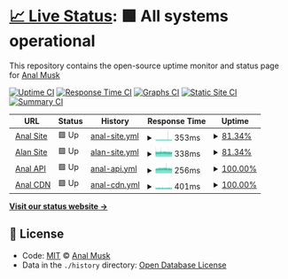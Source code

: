 # [📈 Live Status](https://health.analmusk.com): <!--live status--> **🟩 All systems operational**

This repository contains the open-source uptime monitor and status page for [Anal Musk](https://health.analmusk.com)

[![Uptime CI](https://github.com/analmusk/health/workflows/Uptime%20CI/badge.svg)](https://github.com/analmusk/health/actions?query=workflow%3A%22Uptime+CI%22)
[![Response Time CI](https://github.com/analmusk/health/workflows/Response%20Time%20CI/badge.svg)](https://github.com/analmusk/health/actions?query=workflow%3A%22Response+Time+CI%22)
[![Graphs CI](https://github.com/analmusk/health/workflows/Graphs%20CI/badge.svg)](https://github.com/analmusk/health/actions?query=workflow%3A%22Graphs+CI%22)
[![Static Site CI](https://github.com/analmusk/health/workflows/Static%20Site%20CI/badge.svg)](https://github.com/analmusk/health/actions?query=workflow%3A%22Static+Site+CI%22)
[![Summary CI](https://github.com/analmusk/health/workflows/Summary%20CI/badge.svg)](https://github.com/analmusk/health/actions?query=workflow%3A%22Summary+CI%22)

<!--start: status pages-->
<!-- This summary is generated by Upptime (https://github.com/upptime/upptime) -->
<!-- Do not edit this manually, your changes will be overwritten -->
<!-- prettier-ignore -->
| URL | Status | History | Response Time | Uptime |
| --- | ------ | ------- | ------------- | ------ |
| <img alt="" src="https://icons.duckduckgo.com/ip3/analmusk.com.ico" height="13"> [Anal Site](https://analmusk.com) | 🟩 Up | [anal-site.yml](https://github.com/analmusk/health/commits/HEAD/history/anal-site.yml) | <details><summary><img alt="Response time graph" src="./graphs/anal-site/response-time-week.png" height="20"> 353ms</summary><br><a href="https://health.analmusk.com/history/anal-site"><img alt="Response time 364" src="https://img.shields.io/endpoint?url=https%3A%2F%2Fraw.githubusercontent.com%2Fanalmusk%2Fhealth%2FHEAD%2Fapi%2Fanal-site%2Fresponse-time.json"></a><br><a href="https://health.analmusk.com/history/anal-site"><img alt="24-hour response time 321" src="https://img.shields.io/endpoint?url=https%3A%2F%2Fraw.githubusercontent.com%2Fanalmusk%2Fhealth%2FHEAD%2Fapi%2Fanal-site%2Fresponse-time-day.json"></a><br><a href="https://health.analmusk.com/history/anal-site"><img alt="7-day response time 353" src="https://img.shields.io/endpoint?url=https%3A%2F%2Fraw.githubusercontent.com%2Fanalmusk%2Fhealth%2FHEAD%2Fapi%2Fanal-site%2Fresponse-time-week.json"></a><br><a href="https://health.analmusk.com/history/anal-site"><img alt="30-day response time 359" src="https://img.shields.io/endpoint?url=https%3A%2F%2Fraw.githubusercontent.com%2Fanalmusk%2Fhealth%2FHEAD%2Fapi%2Fanal-site%2Fresponse-time-month.json"></a><br><a href="https://health.analmusk.com/history/anal-site"><img alt="1-year response time 364" src="https://img.shields.io/endpoint?url=https%3A%2F%2Fraw.githubusercontent.com%2Fanalmusk%2Fhealth%2FHEAD%2Fapi%2Fanal-site%2Fresponse-time-year.json"></a></details> | <details><summary><a href="https://health.analmusk.com/history/anal-site">81.34%</a></summary><a href="https://health.analmusk.com/history/anal-site"><img alt="All-time uptime 68.17%" src="https://img.shields.io/endpoint?url=https%3A%2F%2Fraw.githubusercontent.com%2Fanalmusk%2Fhealth%2FHEAD%2Fapi%2Fanal-site%2Fuptime.json"></a><br><a href="https://health.analmusk.com/history/anal-site"><img alt="24-hour uptime 100.00%" src="https://img.shields.io/endpoint?url=https%3A%2F%2Fraw.githubusercontent.com%2Fanalmusk%2Fhealth%2FHEAD%2Fapi%2Fanal-site%2Fuptime-day.json"></a><br><a href="https://health.analmusk.com/history/anal-site"><img alt="7-day uptime 81.34%" src="https://img.shields.io/endpoint?url=https%3A%2F%2Fraw.githubusercontent.com%2Fanalmusk%2Fhealth%2FHEAD%2Fapi%2Fanal-site%2Fuptime-week.json"></a><br><a href="https://health.analmusk.com/history/anal-site"><img alt="30-day uptime 16.81%" src="https://img.shields.io/endpoint?url=https%3A%2F%2Fraw.githubusercontent.com%2Fanalmusk%2Fhealth%2FHEAD%2Fapi%2Fanal-site%2Fuptime-month.json"></a><br><a href="https://health.analmusk.com/history/anal-site"><img alt="1-year uptime 68.17%" src="https://img.shields.io/endpoint?url=https%3A%2F%2Fraw.githubusercontent.com%2Fanalmusk%2Fhealth%2FHEAD%2Fapi%2Fanal-site%2Fuptime-year.json"></a></details>
| <img alt="" src="https://icons.duckduckgo.com/ip3/alanmusk.com.ico" height="13"> [Alan Site](https://alanmusk.com) | 🟩 Up | [alan-site.yml](https://github.com/analmusk/health/commits/HEAD/history/alan-site.yml) | <details><summary><img alt="Response time graph" src="./graphs/alan-site/response-time-week.png" height="20"> 338ms</summary><br><a href="https://health.analmusk.com/history/alan-site"><img alt="Response time 355" src="https://img.shields.io/endpoint?url=https%3A%2F%2Fraw.githubusercontent.com%2Fanalmusk%2Fhealth%2FHEAD%2Fapi%2Falan-site%2Fresponse-time.json"></a><br><a href="https://health.analmusk.com/history/alan-site"><img alt="24-hour response time 320" src="https://img.shields.io/endpoint?url=https%3A%2F%2Fraw.githubusercontent.com%2Fanalmusk%2Fhealth%2FHEAD%2Fapi%2Falan-site%2Fresponse-time-day.json"></a><br><a href="https://health.analmusk.com/history/alan-site"><img alt="7-day response time 338" src="https://img.shields.io/endpoint?url=https%3A%2F%2Fraw.githubusercontent.com%2Fanalmusk%2Fhealth%2FHEAD%2Fapi%2Falan-site%2Fresponse-time-week.json"></a><br><a href="https://health.analmusk.com/history/alan-site"><img alt="30-day response time 352" src="https://img.shields.io/endpoint?url=https%3A%2F%2Fraw.githubusercontent.com%2Fanalmusk%2Fhealth%2FHEAD%2Fapi%2Falan-site%2Fresponse-time-month.json"></a><br><a href="https://health.analmusk.com/history/alan-site"><img alt="1-year response time 355" src="https://img.shields.io/endpoint?url=https%3A%2F%2Fraw.githubusercontent.com%2Fanalmusk%2Fhealth%2FHEAD%2Fapi%2Falan-site%2Fresponse-time-year.json"></a></details> | <details><summary><a href="https://health.analmusk.com/history/alan-site">81.34%</a></summary><a href="https://health.analmusk.com/history/alan-site"><img alt="All-time uptime 68.17%" src="https://img.shields.io/endpoint?url=https%3A%2F%2Fraw.githubusercontent.com%2Fanalmusk%2Fhealth%2FHEAD%2Fapi%2Falan-site%2Fuptime.json"></a><br><a href="https://health.analmusk.com/history/alan-site"><img alt="24-hour uptime 100.00%" src="https://img.shields.io/endpoint?url=https%3A%2F%2Fraw.githubusercontent.com%2Fanalmusk%2Fhealth%2FHEAD%2Fapi%2Falan-site%2Fuptime-day.json"></a><br><a href="https://health.analmusk.com/history/alan-site"><img alt="7-day uptime 81.34%" src="https://img.shields.io/endpoint?url=https%3A%2F%2Fraw.githubusercontent.com%2Fanalmusk%2Fhealth%2FHEAD%2Fapi%2Falan-site%2Fuptime-week.json"></a><br><a href="https://health.analmusk.com/history/alan-site"><img alt="30-day uptime 16.81%" src="https://img.shields.io/endpoint?url=https%3A%2F%2Fraw.githubusercontent.com%2Fanalmusk%2Fhealth%2FHEAD%2Fapi%2Falan-site%2Fuptime-month.json"></a><br><a href="https://health.analmusk.com/history/alan-site"><img alt="1-year uptime 68.17%" src="https://img.shields.io/endpoint?url=https%3A%2F%2Fraw.githubusercontent.com%2Fanalmusk%2Fhealth%2FHEAD%2Fapi%2Falan-site%2Fuptime-year.json"></a></details>
| <img alt="" src="https://icons.duckduckgo.com/ip3/api.analmusk.com.ico" height="13"> [Anal API](https://api.analmusk.com/api-docs/) | 🟩 Up | [anal-api.yml](https://github.com/analmusk/health/commits/HEAD/history/anal-api.yml) | <details><summary><img alt="Response time graph" src="./graphs/anal-api/response-time-week.png" height="20"> 256ms</summary><br><a href="https://health.analmusk.com/history/anal-api"><img alt="Response time 280" src="https://img.shields.io/endpoint?url=https%3A%2F%2Fraw.githubusercontent.com%2Fanalmusk%2Fhealth%2FHEAD%2Fapi%2Fanal-api%2Fresponse-time.json"></a><br><a href="https://health.analmusk.com/history/anal-api"><img alt="24-hour response time 243" src="https://img.shields.io/endpoint?url=https%3A%2F%2Fraw.githubusercontent.com%2Fanalmusk%2Fhealth%2FHEAD%2Fapi%2Fanal-api%2Fresponse-time-day.json"></a><br><a href="https://health.analmusk.com/history/anal-api"><img alt="7-day response time 256" src="https://img.shields.io/endpoint?url=https%3A%2F%2Fraw.githubusercontent.com%2Fanalmusk%2Fhealth%2FHEAD%2Fapi%2Fanal-api%2Fresponse-time-week.json"></a><br><a href="https://health.analmusk.com/history/anal-api"><img alt="30-day response time 265" src="https://img.shields.io/endpoint?url=https%3A%2F%2Fraw.githubusercontent.com%2Fanalmusk%2Fhealth%2FHEAD%2Fapi%2Fanal-api%2Fresponse-time-month.json"></a><br><a href="https://health.analmusk.com/history/anal-api"><img alt="1-year response time 280" src="https://img.shields.io/endpoint?url=https%3A%2F%2Fraw.githubusercontent.com%2Fanalmusk%2Fhealth%2FHEAD%2Fapi%2Fanal-api%2Fresponse-time-year.json"></a></details> | <details><summary><a href="https://health.analmusk.com/history/anal-api">100.00%</a></summary><a href="https://health.analmusk.com/history/anal-api"><img alt="All-time uptime 97.76%" src="https://img.shields.io/endpoint?url=https%3A%2F%2Fraw.githubusercontent.com%2Fanalmusk%2Fhealth%2FHEAD%2Fapi%2Fanal-api%2Fuptime.json"></a><br><a href="https://health.analmusk.com/history/anal-api"><img alt="24-hour uptime 100.00%" src="https://img.shields.io/endpoint?url=https%3A%2F%2Fraw.githubusercontent.com%2Fanalmusk%2Fhealth%2FHEAD%2Fapi%2Fanal-api%2Fuptime-day.json"></a><br><a href="https://health.analmusk.com/history/anal-api"><img alt="7-day uptime 100.00%" src="https://img.shields.io/endpoint?url=https%3A%2F%2Fraw.githubusercontent.com%2Fanalmusk%2Fhealth%2FHEAD%2Fapi%2Fanal-api%2Fuptime-week.json"></a><br><a href="https://health.analmusk.com/history/anal-api"><img alt="30-day uptime 100.00%" src="https://img.shields.io/endpoint?url=https%3A%2F%2Fraw.githubusercontent.com%2Fanalmusk%2Fhealth%2FHEAD%2Fapi%2Fanal-api%2Fuptime-month.json"></a><br><a href="https://health.analmusk.com/history/anal-api"><img alt="1-year uptime 97.76%" src="https://img.shields.io/endpoint?url=https%3A%2F%2Fraw.githubusercontent.com%2Fanalmusk%2Fhealth%2FHEAD%2Fapi%2Fanal-api%2Fuptime-year.json"></a></details>
| <img alt="" src="https://icons.duckduckgo.com/ip3/cdn.analmusk.com.ico" height="13"> [Anal CDN](https://cdn.analmusk.com) | 🟩 Up | [anal-cdn.yml](https://github.com/analmusk/health/commits/HEAD/history/anal-cdn.yml) | <details><summary><img alt="Response time graph" src="./graphs/anal-cdn/response-time-week.png" height="20"> 401ms</summary><br><a href="https://health.analmusk.com/history/anal-cdn"><img alt="Response time 386" src="https://img.shields.io/endpoint?url=https%3A%2F%2Fraw.githubusercontent.com%2Fanalmusk%2Fhealth%2FHEAD%2Fapi%2Fanal-cdn%2Fresponse-time.json"></a><br><a href="https://health.analmusk.com/history/anal-cdn"><img alt="24-hour response time 369" src="https://img.shields.io/endpoint?url=https%3A%2F%2Fraw.githubusercontent.com%2Fanalmusk%2Fhealth%2FHEAD%2Fapi%2Fanal-cdn%2Fresponse-time-day.json"></a><br><a href="https://health.analmusk.com/history/anal-cdn"><img alt="7-day response time 401" src="https://img.shields.io/endpoint?url=https%3A%2F%2Fraw.githubusercontent.com%2Fanalmusk%2Fhealth%2FHEAD%2Fapi%2Fanal-cdn%2Fresponse-time-week.json"></a><br><a href="https://health.analmusk.com/history/anal-cdn"><img alt="30-day response time 401" src="https://img.shields.io/endpoint?url=https%3A%2F%2Fraw.githubusercontent.com%2Fanalmusk%2Fhealth%2FHEAD%2Fapi%2Fanal-cdn%2Fresponse-time-month.json"></a><br><a href="https://health.analmusk.com/history/anal-cdn"><img alt="1-year response time 386" src="https://img.shields.io/endpoint?url=https%3A%2F%2Fraw.githubusercontent.com%2Fanalmusk%2Fhealth%2FHEAD%2Fapi%2Fanal-cdn%2Fresponse-time-year.json"></a></details> | <details><summary><a href="https://health.analmusk.com/history/anal-cdn">100.00%</a></summary><a href="https://health.analmusk.com/history/anal-cdn"><img alt="All-time uptime 97.78%" src="https://img.shields.io/endpoint?url=https%3A%2F%2Fraw.githubusercontent.com%2Fanalmusk%2Fhealth%2FHEAD%2Fapi%2Fanal-cdn%2Fuptime.json"></a><br><a href="https://health.analmusk.com/history/anal-cdn"><img alt="24-hour uptime 100.00%" src="https://img.shields.io/endpoint?url=https%3A%2F%2Fraw.githubusercontent.com%2Fanalmusk%2Fhealth%2FHEAD%2Fapi%2Fanal-cdn%2Fuptime-day.json"></a><br><a href="https://health.analmusk.com/history/anal-cdn"><img alt="7-day uptime 100.00%" src="https://img.shields.io/endpoint?url=https%3A%2F%2Fraw.githubusercontent.com%2Fanalmusk%2Fhealth%2FHEAD%2Fapi%2Fanal-cdn%2Fuptime-week.json"></a><br><a href="https://health.analmusk.com/history/anal-cdn"><img alt="30-day uptime 100.00%" src="https://img.shields.io/endpoint?url=https%3A%2F%2Fraw.githubusercontent.com%2Fanalmusk%2Fhealth%2FHEAD%2Fapi%2Fanal-cdn%2Fuptime-month.json"></a><br><a href="https://health.analmusk.com/history/anal-cdn"><img alt="1-year uptime 97.78%" src="https://img.shields.io/endpoint?url=https%3A%2F%2Fraw.githubusercontent.com%2Fanalmusk%2Fhealth%2FHEAD%2Fapi%2Fanal-cdn%2Fuptime-year.json"></a></details>

<!--end: status pages-->

[**Visit our status website →**](https://health.analmusk.com)

## 📄 License

- Code: [MIT](./LICENSE) © [Anal Musk](https://health.analmusk.com)
- Data in the `./history` directory: [Open Database License](https://opendatacommons.org/licenses/odbl/1-0/)
